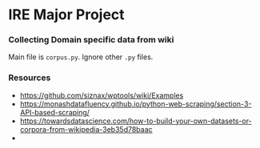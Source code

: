 # IRE Major Project
### Collecting Domain specific data from wiki

Main file is `corpus.py`. Ignore other `.py` files.

### Resources
* https://github.com/siznax/wptools/wiki/Examples
* https://monashdatafluency.github.io/python-web-scraping/section-3-API-based-scraping/
* https://towardsdatascience.com/how-to-build-your-own-datasets-or-corpora-from-wikipedia-3eb35d78baac
* 